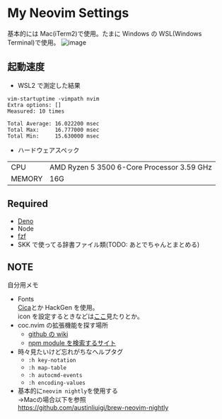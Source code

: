 # My Neovim Settings

基本的には Mac(iTerm2)で使用。たまに Windows の WSL(Windows Terminal)で使用。
![image](https://github.com/ukiuki-engineer/nvim/assets/101523180/3aebf65a-4200-43fb-a921-b2eac3eb585c)

## 起動速度

- WSL2 で測定した結果

```
vim-startuptime -vimpath nvim
Extra options: []
Measured: 10 times

Total Average: 16.022200 msec
Total Max:     16.777000 msec
Total Min:     15.630000 msec
```

- ハードウェアスペック

|        |                                            |
| ------ | ------------------------------------------ |
| CPU    | AMD Ryzen 5 3500 6-Core Processor 3.59 GHz |
| MEMORY | 16G                                        |

## Required

- [Deno](https://deno.com/)
- Node
- [fzf](https://github.com/junegunn/fzf)
- SKK で使ってる辞書ファイル類(TODO: あとでちゃんとまとめる)

## NOTE

自分用メモ

- Fonts  
  [Cica](https://github.com/miiton/Cica/releases/download/v5.0.3/Cica_v5.0.3.zip)とか HackGen を使用。  
  icon を設定するときなどは[ここ](https://www.nerdfonts.com/cheat-sheet)見たりとか。
- coc.nvim の拡張機能を探す場所
  - [github の wiki](https://github.com/neoclide/coc.nvim/wiki/Using-coc-extensions#implemented-coc-extensions)
  - [npm module を検索するサイト](https://www.npmjs.com/search?q=keywords%3Acoc.nvim)
- 時々見たいけど忘れがちなヘルプタグ
  - `:h key-notation`
  - `:h map-table`
  - `:h autocmd-events`
  - `:h encoding-values`
- 基本的に`neovim nightly`を使用する  
→Macの場合以下を参照  
https://github.com/austinliuigi/brew-neovim-nightly
